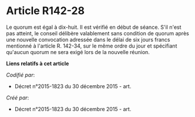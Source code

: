 # Article R142-28

Le quorum est égal à dix-huit. Il est vérifié en début de séance. S'il n'est pas atteint, le conseil délibère valablement
sans condition de quorum après une nouvelle convocation adressée dans le délai de six jours francs mentionné à l'article R.
142-34, sur le même ordre du jour et spécifiant qu'aucun quorum ne sera exigé lors de la nouvelle réunion.

**Liens relatifs à cet article**

_Codifié par_:

  - Décret n°2015-1823 du 30 décembre 2015 - art.

_Créé par_:

  - Décret n°2015-1823 du 30 décembre 2015 - art.
